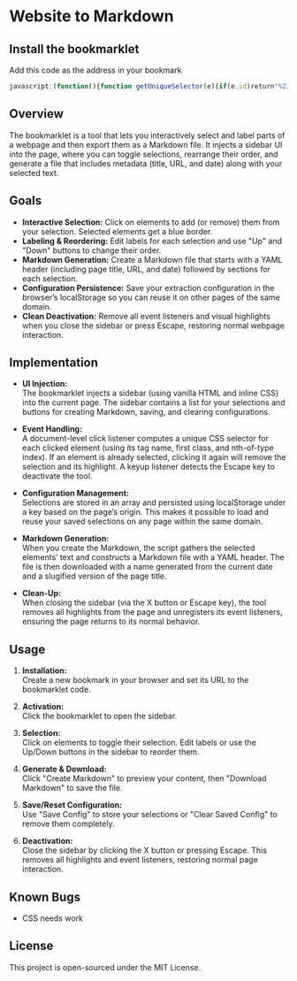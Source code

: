 # Website to Markdown

## Install the bookmarklet

Add this code as the address in your bookmark
```js
javascript:(function(){function getUniqueSelector(e){if(e.id)return"%23"+CSS.escape(e.id);var t=[];while(e&&e.nodeType===Node.ELEMENT_NODE&&e!==document.body){var n=e.nodeName.toLowerCase();if(e.className){var r=e.className.trim().split(/\s+/);r[0]&&(n+="."+CSS.escape(r[0]));}var a=e,s=1;while(a=a.previousElementSibling){if(a.nodeName.toLowerCase()===e.nodeName.toLowerCase())s++;}n+=":nth-of-type("+s+")",t.unshift(n),e=e.parentElement}return t.join(" > ")}function slugifyTitle(e){return e.normalize("NFD").replace(/[\u0300-\u036f]/g,"").replace(/[^a-zA-Z0-9 ]/g,"").trim().toLowerCase().replace(/\s+/g,"-")}window.__extractionSelections=window.__extractionSelections||[];var selections=window.__extractionSelections;function moveSelection(i,s){if("up"===s&&i>0){var e=selections[i-1];selections[i-1]=selections[i],selections[i]=e}else if("down"===s&&i<selections.length-1){var e=selections[i];selections[i]=selections[i+1],selections[i+1]=e}window.__extractionSelections=selections,renderSelections()}function addSelectionItem(label,selector,index){var li=document.createElement("li");li.style.marginBottom="5px",li.dataset.selector=selector;var inp=document.createElement("input");inp.type="text",inp.value=label,inp.style.width="60%",inp.onchange=function(){var e=selections.filter(function(e){return e.selector===selector})[0];e&&(e.label=inp.value)};inp.onfocus=function(){selections.forEach(function(sel){var els=document.querySelectorAll(sel.selector);els.forEach(function(el){el.style.outlineColor=(sel.selector===selector)?"blue":"rgba(0,0,255,0.5)";})});};inp.onblur=function(){selections.forEach(function(sel){var els=document.querySelectorAll(sel.selector);els.forEach(function(el){el.style.outlineColor="blue";});});};var upBtn=document.createElement("button");upBtn.textContent="Up",upBtn.style.marginLeft="5px",upBtn.onclick=function(e){e.stopPropagation(),moveSelection(index,"up")};var downBtn=document.createElement("button");downBtn.textContent="Down",downBtn.style.marginLeft="5px",downBtn.onclick=function(e){e.stopPropagation(),moveSelection(index,"down")};var remBtn=document.createElement("button");remBtn.textContent="Remove",remBtn.style.marginLeft="5px",remBtn.onclick=function(e){e.stopPropagation();var elems=document.querySelectorAll(selector);elems.forEach(function(el){el.classList.remove("extraction-highlight")});selections=selections.filter(function(e){return e.selector!==selector}),window.__extractionSelections=selections,renderSelections()};li.appendChild(inp),li.appendChild(upBtn),li.appendChild(downBtn),li.appendChild(remBtn),document.getElementById("selection-list").appendChild(li)}function renderSelections(){var e=document.getElementById("selection-list");if(!e)return;e.innerHTML="",selections.forEach(function(t,i){addSelectionItem(t.label,t.selector,i)})}var labelCounter=1,configKey="extractionConfig_"+window.location.origin;function applySavedConfig(){var e=localStorage.getItem(configKey);if(e)try{var t=JSON.parse(e);t.forEach(function(e){if(document.querySelector(e.selector)){if(!selections.find(function(t){return t.selector===e.selector}))selections.push(e);var n=document.querySelectorAll(e.selector);n.forEach(function(e){e.classList.add("extraction-highlight")})}else console.debug("Saved selector not found in DOM:",e.selector)}),renderSelections()}catch(e){console.error("Error parsing saved config:",e)}}function clearAllHighlights(){selections.forEach(function(e){var t=document.querySelectorAll(e.selector);t.forEach(function(e){e.classList.remove("extraction-highlight"),e.style.outlineColor=""})});}var existingSidebar=document.getElementById("extraction-sidebar");if(existingSidebar){existingSidebar.style.display="block",renderSelections(),setTimeout(applySavedConfig,1500);return}var sidebar=document.createElement("div");sidebar.id="extraction-sidebar",sidebar.innerHTML=%27<div id="extraction-header" style="padding:10px;background:#f0f0f0;border-bottom:1px solid #ccc;color:#000;"><strong>Extraction UI</strong><button id="extraction-close" style="float:right;">X</button><div style="clear:both;"></div></div><div id="extraction-body" style="padding:10px;color:#000;"><p>Click elements to toggle selection/deselection.</p><ul id="selection-list" style="list-style:none;padding:0;"></ul><button id="create-markdown" style="margin-top:10px;">Create Markdown</button><button id="save-config" style="margin-top:10px;">Save Config</button><button id="clear-config" style="margin-top:10px;">Clear Saved Config</button><div id="markdown-preview-section" style="display:none;margin-top:10px;"><textarea id="markdown-preview" style="width:100%;height:200px;"></textarea><button id="download-markdown" style="margin-top:10px;">Download Markdown</button></div></div>';sidebar.style.position="fixed",sidebar.style.top="0",sidebar.style.right="0",sidebar.style.width="300px",sidebar.style.height="100%",sidebar.style.background="#fff",sidebar.style.borderLeft="1px solid #ccc",sidebar.style.zIndex="9999999",sidebar.style.overflowY="auto",sidebar.style.color="#000",document.body.appendChild(sidebar);var styleElem=document.createElement("style");styleElem.innerHTML=".extraction-highlight { outline: 1px solid blue !important; }",document.head.appendChild(styleElem),renderSelections(),setTimeout(applySavedConfig,1500);var clickHandler=function(e){if(e.composedPath().some(function(e){return e.id==="extraction-sidebar"}))return;if(e.composedPath().some(function(e){return e.getAttribute&&e.getAttribute("data-download-trigger")==="true"}))return;e.preventDefault(),e.stopPropagation();var tgt=e.target;tgt===document.documentElement||tgt===document.body||(function(){var sel=getUniqueSelector(tgt),lbl=tgt.tagName.toLowerCase()+"-"+(labelCounter++),found=selections.find(function(e){return e.selector===sel});if(found){selections=selections.filter(function(e){return e.selector!==sel});tgt.classList.remove("extraction-highlight");window.__extractionSelections=selections,renderSelections();return}tgt.classList.add("extraction-highlight"),selections.push({label:lbl,selector:sel});window.__extractionSelections=selections,renderSelections()}())};document.addEventListener("click",clickHandler,true);var keyupHandler=function(e){if(e.key==="Escape"||e.keyCode===27){var sb=document.getElementById("extraction-sidebar");if(sb){clearAllHighlights(),sb.style.display="none"};document.removeEventListener("click",clickHandler,true);document.removeEventListener("keyup",keyupHandler,true)}};document.addEventListener("keyup",keyupHandler,true);document.getElementById("extraction-close").onclick=function(e){e.stopPropagation(),clearAllHighlights(),sidebar.style.display="none",document.removeEventListener("click",clickHandler,true),document.removeEventListener("keyup",keyupHandler,true)};document.getElementById("create-markdown").onclick=function(e){e.stopPropagation();var title=document.title,url=window.location.href,d=new Date(),dateStr=(d.getMonth()+1).toString().padStart(2,"0")+"-"+d.getDate().toString().padStart(2,"0")+"-"+d.getFullYear(),md="---\ntitle: "+title+"\nurl: "+url+"\ndate: "+dateStr+"\n---\n\n";selections.forEach(function(e){var t=document.querySelector(e.selector),n=t?t.innerText.trim():"";md+="## "+e.label+"\n\n"+n+"\n\n"});var ps=document.getElementById("markdown-preview-section"),ta=document.getElementById("markdown-preview");ta.value=md,ps.style.display="block"};document.getElementById("download-markdown").onclick=function(e){e.stopPropagation();var content=document.getElementById("markdown-preview").value,d=new Date(),dateStr=(d.getMonth()+1).toString().padStart(2,"0")+"-"+d.getDate().toString().padStart(2,"0")+"-"+d.getFullYear(),slug=slugifyTitle(document.title||"document"),fileName=dateStr+"_"+slug+".md",blob=new Blob([content],{type:"text/markdown;charset=utf-8"}),a=document.createElement("a");a.href=URL.createObjectURL(blob),a.download=fileName,a.style.display="none",a.setAttribute("data-download-trigger","true"),document.body.appendChild(a),a.click(),document.body.removeChild(a)};document.getElementById("save-config").onclick=function(e){e.stopPropagation();if(!selections.length){alert("No selections to save!");return}localStorage.setItem(configKey,JSON.stringify(selections)),alert("Configuration saved!")};document.getElementById("clear-config").onclick=function(e){e.stopPropagation();localStorage.removeItem(configKey);clearAllHighlights(),selections=[],window.__extractionSelections=selections,renderSelections(),alert("Saved configuration cleared.")};window.addEventListener("beforeunload",function(){document.removeEventListener("click",clickHandler,true);document.removeEventListener("keyup",keyupHandler,true)})})();
```




## Overview
The bookmarklet is a tool that lets you interactively select and label parts of a webpage and then export them as a Markdown file. It injects a sidebar UI into the page, where you can toggle selections, rearrange their order, and generate a file that includes metadata (title, URL, and date) along with your selected text.

## Goals
- **Interactive Selection:** Click on elements to add (or remove) them from your selection. Selected elements get a blue border.
- **Labeling & Reordering:** Edit labels for each selection and use "Up" and "Down" buttons to change their order.
- **Markdown Generation:** Create a Markdown file that starts with a YAML header (including page title, URL, and date) followed by sections for each selection.
- **Configuration Persistence:** Save your extraction configuration in the browser’s localStorage so you can reuse it on other pages of the same domain.
- **Clean Deactivation:** Remove all event listeners and visual highlights when you close the sidebar or press Escape, restoring normal webpage interaction.

## Implementation
- **UI Injection:**  
  The bookmarklet injects a sidebar (using vanilla HTML and inline CSS) into the current page. The sidebar contains a list for your selections and buttons for creating Markdown, saving, and clearing configurations.

- **Event Handling:**  
  A document-level click listener computes a unique CSS selector for each clicked element (using its tag name, first class, and nth-of-type index). If an element is already selected, clicking it again will remove the selection and its highlight. A keyup listener detects the Escape key to deactivate the tool.

- **Configuration Management:**  
  Selections are stored in an array and persisted using localStorage under a key based on the page’s origin. This makes it possible to load and reuse your saved selections on any page within the same domain.

- **Markdown Generation:**  
  When you create the Markdown, the script gathers the selected elements’ text and constructs a Markdown file with a YAML header. The file is then downloaded with a name generated from the current date and a slugified version of the page title.

- **Clean-Up:**  
  When closing the sidebar (via the X button or Escape key), the tool removes all highlights from the page and unregisters its event listeners, ensuring the page returns to its normal behavior.

## Usage
1. **Installation:**  
   Create a new bookmark in your browser and set its URL to the bookmarklet code.

2. **Activation:**  
   Click the bookmarklet to open the sidebar.

3. **Selection:**  
   Click on elements to toggle their selection. Edit labels or use the Up/Down buttons in the sidebar to reorder them.

4. **Generate & Download:**  
   Click "Create Markdown" to preview your content, then "Download Markdown" to save the file.

5. **Save/Reset Configuration:**  
   Use "Save Config" to store your selections or "Clear Saved Config" to remove them completely.

6. **Deactivation:**  
   Close the sidebar by clicking the X button or pressing Escape. This removes all highlights and event listeners, restoring normal page interaction.

## Known Bugs
- CSS needs work


## License
This project is open-sourced under the MIT License.

